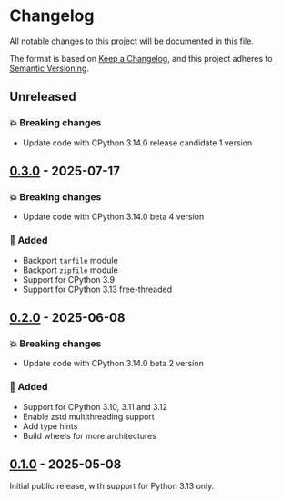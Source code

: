 # Changelog

All notable changes to this project will be documented in this file.

The format is based on [Keep a Changelog](https://keepachangelog.com/), and this project
adheres to [Semantic Versioning](https://semver.org/).

## Unreleased

### :boom: Breaking changes

- Update code with CPython 3.14.0 release candidate 1 version

## [0.3.0] - 2025-07-17

[0.3.0]: https://github.com/rogdham/backports.zstd/releases/tag/v0.2.0

### :boom: Breaking changes

- Update code with CPython 3.14.0 beta 4 version

### :rocket: Added

- Backport `tarfile` module
- Backport `zipfile` module
- Support for CPython 3.9
- Support for CPython 3.13 free-threaded

## [0.2.0] - 2025-06-08

[0.2.0]: https://github.com/rogdham/backports.zstd/releases/tag/v0.2.0

### :boom: Breaking changes

- Update code with CPython 3.14.0 beta 2 version

### :rocket: Added

- Support for CPython 3.10, 3.11 and 3.12
- Enable zstd multithreading support
- Add type hints
- Build wheels for more architectures

## [0.1.0] - 2025-05-08

[0.1.0]: https://github.com/rogdham/backports.zstd/releases/tag/v0.1.0

Initial public release, with support for Python 3.13 only.

